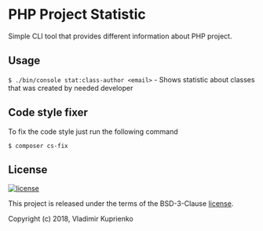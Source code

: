 PHP Project Statistic
=====================

Simple CLI tool that provides different information about PHP project.

Usage
-----

`$ ./bin/console stat:class-author <email>` - Shows statistic about classes that was created by needed developer

Code style fixer
----------------

To fix the code style just run the following command

```
$ composer cs-fix
```

License
-------

[![license](https://img.shields.io/github/license/greeflas/default-project.svg)](LICENSE)

This project is released under the terms of the BSD-3-Clause [license](LICENSE).

Copyright (c) 2018, Vladimir Kuprienko
